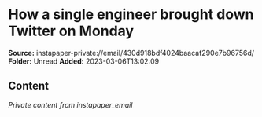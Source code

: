 # How a single engineer brought down Twitter on Monday

**Source:** instapaper-private://email/430d918bdf4024baacaf290e7b96756d/
**Folder:** Unread
**Added:** 2023-03-06T13:02:09




## Content
*Private content from instapaper_email*
